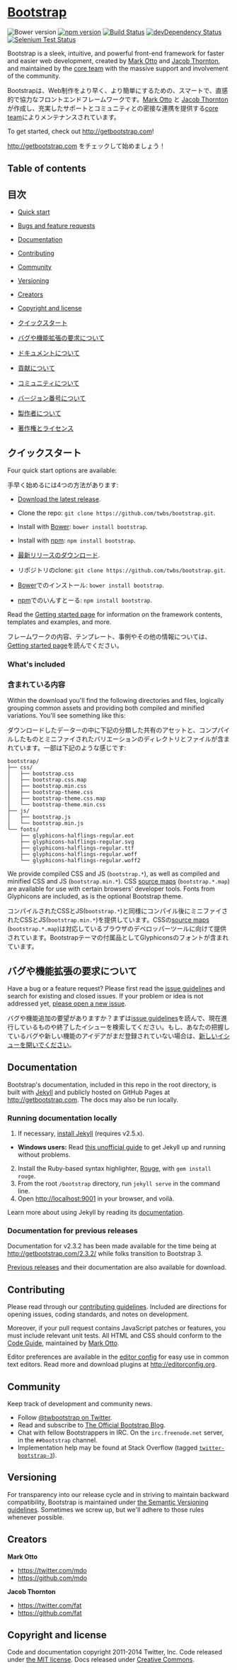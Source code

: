 # [Bootstrap](http://getbootstrap.com)
![Bower version](https://img.shields.io/bower/v/bootstrap.svg?style=flat)
[![npm version](https://img.shields.io/npm/v/bootstrap.svg?style=flat)](https://www.npmjs.com/package/bootstrap)
[![Build Status](https://img.shields.io/travis/twbs/bootstrap/master.svg?style=flat)](https://travis-ci.org/twbs/bootstrap)
[![devDependency Status](https://img.shields.io/david/dev/twbs/bootstrap.svg?style=flat)](https://david-dm.org/twbs/bootstrap#info=devDependencies)
[![Selenium Test Status](https://saucelabs.com/browser-matrix/bootstrap.svg)](https://saucelabs.com/u/bootstrap)

Bootstrap is a sleek, intuitive, and powerful front-end framework for faster and easier web development, created by [Mark Otto](https://twitter.com/mdo) and [Jacob Thornton](https://twitter.com/fat), and maintained by the [core team](https://github.com/orgs/twbs/people) with the massive support and involvement of the community.

Bootstrapは、Web制作をより早く、より簡単にするための、スマートで、直感的で協力なフロントエンドフレームワークです。[Mark Otto](https://twitter.com/mdo) と [Jacob Thornton](https://twitter.com/fat)が作成し、充実したサポートとコミュニティとの密接な連携を提供する[core team](https://github.com/orgs/twbs/people)によりメンテナンスされています。

To get started, check out <http://getbootstrap.com>!

<http://getbootstrap.com> をチェックして始めましょう！

## Table of contents

## 目次

- [Quick start](#quick-start)
- [Bugs and feature requests](#bugs-and-feature-requests)
- [Documentation](#documentation)
- [Contributing](#contributing)
- [Community](#community)
- [Versioning](#versioning)
- [Creators](#creators)
- [Copyright and license](#copyright-and-license)

- [クイックスタート](#quick-start)
- [バグや機能拡張の要求について](#bugs-and-feature-requests)
- [ドキュメントについて](#documentation)
- [貢献について](#contributing)
- [コミュニティについて](#community)
- [バージョン番号について](#versioning)
- [製作者について](#creators)
- [著作権とライセンス](#copyright-and-license)

## クイックスタート

Four quick start options are available:

手早く始めるには4つの方法があります:

- [Download the latest release](https://github.com/twbs/bootstrap/archive/v3.3.1.zip).
- Clone the repo: `git clone https://github.com/twbs/bootstrap.git`.
- Install with [Bower](http://bower.io): `bower install bootstrap`.
- Install with [npm](https://www.npmjs.org): `npm install bootstrap`.

- [最新リリースのダウンロード](https://github.com/twbs/bootstrap/archive/v3.3.1.zip).
- リポジトリのclone: `git clone https://github.com/twbs/bootstrap.git`.
- [Bower](http://bower.io)でのインストール: `bower install bootstrap`.
- [npm](https://www.npmjs.org)でのいんすとーる: `npm install bootstrap`.

Read the [Getting started page](http://getbootstrap.com/getting-started/) for information on the framework contents, templates and examples, and more.

フレームワークの内容、テンプレート、事例やその他の情報については、[Getting started page](http://getbootstrap.com/getting-started/)を読んでください。

### What's included

### 含まれている内容

Within the download you'll find the following directories and files, logically grouping common assets and providing both compiled and minified variations. You'll see something like this:

ダウンロードしたデーターの中に下記の分類した共有のアセットと、コンプパイルしたものとミニファイされたバリエーションのディレクトリとファイルが含まれています。一部は下記のような感じです:

```
bootstrap/
├── css/
│   ├── bootstrap.css
│   ├── bootstrap.css.map
│   ├── bootstrap.min.css
│   ├── bootstrap-theme.css
│   ├── bootstrap-theme.css.map
│   └── bootstrap-theme.min.css
├── js/
│   ├── bootstrap.js
│   └── bootstrap.min.js
└── fonts/
    ├── glyphicons-halflings-regular.eot
    ├── glyphicons-halflings-regular.svg
    ├── glyphicons-halflings-regular.ttf
    ├── glyphicons-halflings-regular.woff
    └── glyphicons-halflings-regular.woff2
```

We provide compiled CSS and JS (`bootstrap.*`), as well as compiled and minified CSS and JS (`bootstrap.min.*`). CSS [source maps](https://developers.google.com/chrome-developer-tools/docs/css-preprocessors) (`bootstrap.*.map`) are available for use with certain browsers' developer tools. Fonts from Glyphicons are included, as is the optional Bootstrap theme.

コンパイルされたCSSとJS(`bootstrap.*`)と同様にコンパイル後にミニファイされたCSSとJS(`bootstrap.min.*`)を提供しています。CSSの[source maps](https://developers.google.com/chrome-developer-tools/docs/css-preprocessors) (`bootstrap.*.map`)は対応しているブラウザのデベロッパーツールに向けて提供されています。Bootstrapテーマの付属品としてGlyphiconsのフォントが含まれています。

## バグや機能拡張の要求について

Have a bug or a feature request? Please first read the [issue guidelines](https://github.com/twbs/bootstrap/blob/master/CONTRIBUTING.md#using-the-issue-tracker) and search for existing and closed issues. If your problem or idea is not addressed yet, [please open a new issue](https://github.com/twbs/bootstrap/issues/new).

バグや機能追加の要望がありますか？まずは[issue guidelines](https://github.com/twbs/bootstrap/blob/master/CONTRIBUTING.md#using-the-issue-tracker)を読んで、現在進行しているものや終了したイシューを検索してください。もし、あなたの把握しているバグや新しい機能のアイデアがまだ登録されていない場合は、[新しいイシューを開いでください](https://github.com/twbs/bootstrap/issues/new)。

## Documentation

Bootstrap's documentation, included in this repo in the root directory, is built with [Jekyll](http://jekyllrb.com) and publicly hosted on GitHub Pages at <http://getbootstrap.com>. The docs may also be run locally.

### Running documentation locally

1. If necessary, [install Jekyll](http://jekyllrb.com/docs/installation) (requires v2.5.x).
  - **Windows users:** Read [this unofficial guide](http://jekyll-windows.juthilo.com/) to get Jekyll up and running without problems.
2. Install the Ruby-based syntax highlighter, [Rouge](https://github.com/jneen/rouge), with `gem install rouge`.
3. From the root `/bootstrap` directory, run `jekyll serve` in the command line.
4. Open <http://localhost:9001> in your browser, and voilà.

Learn more about using Jekyll by reading its [documentation](http://jekyllrb.com/docs/home/).

### Documentation for previous releases

Documentation for v2.3.2 has been made available for the time being at <http://getbootstrap.com/2.3.2/> while folks transition to Bootstrap 3.

[Previous releases](https://github.com/twbs/bootstrap/releases) and their documentation are also available for download.



## Contributing

Please read through our [contributing guidelines](https://github.com/twbs/bootstrap/blob/master/CONTRIBUTING.md). Included are directions for opening issues, coding standards, and notes on development.

Moreover, if your pull request contains JavaScript patches or features, you must include relevant unit tests. All HTML and CSS should conform to the [Code Guide](https://github.com/mdo/code-guide), maintained by [Mark Otto](https://github.com/mdo).

Editor preferences are available in the [editor config](https://github.com/twbs/bootstrap/blob/master/.editorconfig) for easy use in common text editors. Read more and download plugins at <http://editorconfig.org>.



## Community

Keep track of development and community news.

- Follow [@twbootstrap on Twitter](https://twitter.com/twbootstrap).
- Read and subscribe to [The Official Bootstrap Blog](http://blog.getbootstrap.com).
- Chat with fellow Bootstrappers in IRC. On the `irc.freenode.net` server, in the `##bootstrap` channel.
- Implementation help may be found at Stack Overflow (tagged [`twitter-bootstrap-3`](http://stackoverflow.com/questions/tagged/twitter-bootstrap-3)).



## Versioning

For transparency into our release cycle and in striving to maintain backward compatibility, Bootstrap is maintained under [the Semantic Versioning guidelines](http://semver.org/). Sometimes we screw up, but we'll adhere to those rules whenever possible.



## Creators

**Mark Otto**

- <https://twitter.com/mdo>
- <https://github.com/mdo>

**Jacob Thornton**

- <https://twitter.com/fat>
- <https://github.com/fat>



## Copyright and license

Code and documentation copyright 2011-2014 Twitter, Inc. Code released under [the MIT license](https://github.com/twbs/bootstrap/blob/master/LICENSE). Docs released under [Creative Commons](https://github.com/twbs/bootstrap/blob/master/docs/LICENSE).
